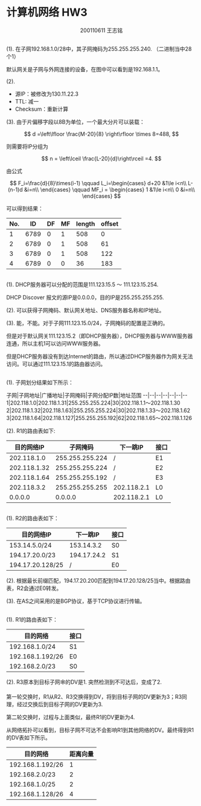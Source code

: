 # 计算机网络 HW3

<center> 200110611 王志铭</center>

## 

(1). 在子网192.168.1.0/28中，其子网掩码为255.255.255.240. （二进制当中28个1）

默认网关是子网与外网连接的设备，在图中可以看到是192.168.1.1。

(2). 

- 源IP：被修改为130.11.22.3
- TTL: 减一
- Checksum：重新计算

(3). 由于片偏移字段以8B为单位，一个最大分片可以装载：

$$
d =\left\lfloor \frac{M-20}{8} \right\rfloor \times 8=488,
$$

则需要将IP分组为

$$
n = \left\lceil \frac{L-20}{d}\right\rceil =4.
$$

由公式

$$
F_i=\frac{d}{8}\times(i-1) \qquad L_i=\begin{cases}
d+20 &1\le i<n\\
L-(n-1)d &i=n\\
\end{cases} \qquad MF_i = \begin{cases}
1 &1\le i<n\\
0 &i=n\\
\end{cases} 
$$

可以得到结果：

No.|ID|DF|MF|length|offset
--|--|--|--|--|--
1|6789|0|1|508|0
2|6789|0|1|508|61
3|6789|0|1|508|122
4|6789|0|0|36|183


## 

(1). DHCP服务器可以分配的范围是111.123.15.5 ～ 111.123.15.254. 

DHCP Discover 报文的源IP是0.0.0.0，目的IP是255.255.255.255.

(2). 可以获得子网掩码、默认网关地址、DNS服务器名称和IP地址。

(3). 能，不能。对于子网111.123.15.0/24，子网掩码的配置是正确的。

但是对于默认网关111.123.15.2（即DHCP服务器），DHCP服务器与WWW服务器连通，所以主机1可以访问WWW服务器。

但是DHCP服务器没有到达Internet的路由，所以通过DHCP服务器作为网关无法访问。可以通过111.123.15.1的路由器访问。

## 

(1). 子网划分结果如下所示：

子网|子网地址|广播地址|子网掩码|子网分配IP数|地址范围
--|--|--|--|--|--|--
1|202.118.1.0|202.118.1.31|255.255.255.224|30|202.118.1.1～202.118.1.30
2|202.118.1.32|202.118.1.63|255.255.255.224|30|202.118.1.33～202.118.1.62
3|202.118.1.64|202.118.1.127|255.255.255.192|62|202.118.1.65～202.118.1.126

(2). R1的路由表如下:

目的网络IP|子网掩码|下一跳IP|接口
-|-|-|-
202.118.1.0|255.255.255.224|/|E1
202.118.1.32|255.255.255.224|/|E2
202.118.1.64|255.255.255.192|/|E3
202.118.3.2|255.255.255.255|202.118.2.1|L0
0.0.0.0|0.0.0.0|202.118.2.1|L0

##

(1). R2的路由表如下：

目的网络IP|下一跳IP|接口
-|-|-
153.14.5.0/24|153.14.3.2|S0
194.17.20.0/23|194.17.24.2|S1
194.17.20.128/25|/|E0

(2). 根据最长前缀匹配，194.17.20.200匹配到194.17.20.128/25当中。根据路由表，R2会通过E0转发。

(3). 在AS之间采用的是BGP协议，基于TCP协议进行传输。

## 

(1). R1的路由表如下：

目的网络|接口
-|-
192.168.1.0/24|S1
192.168.1.192/26|E0
192.168.2.0/23|S0

(2). R3原本到目标子网🕸️的DV是1. 突然检测到不可达后，变成了2.

第一轮交换时，R1从R2、R3交换得到DV，将到目标子网的DV更新为3；R3同理，经过交换后到目标子网的DV更新为3.

第二轮交换时，过程与上面类似，最终R1的DV更新为4. 

从网络拓扑可以看到，目标子网不可达不会影响R1到其他网络的DV。最终得到R1的DV表如下所示。

目的网络|距离向量
-|-
192.168.1.192/26|1
192.168.2.0/23|2
192.168.1.0/25|2
192.168.1.128/26|4